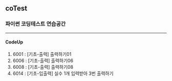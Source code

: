 ## coTest
### 파이썬 코딩테스트 연습공간
***
#### CodeUp
1. 6001 : [기초-출력] 출력하기01
2. 6006 : [기초-출력] 출력하기06
3. 6008 : [기초-출력] 출력하기08
4. 6014 : [기초-입출력] 실수 1개 입력받아 3번 출력하기
